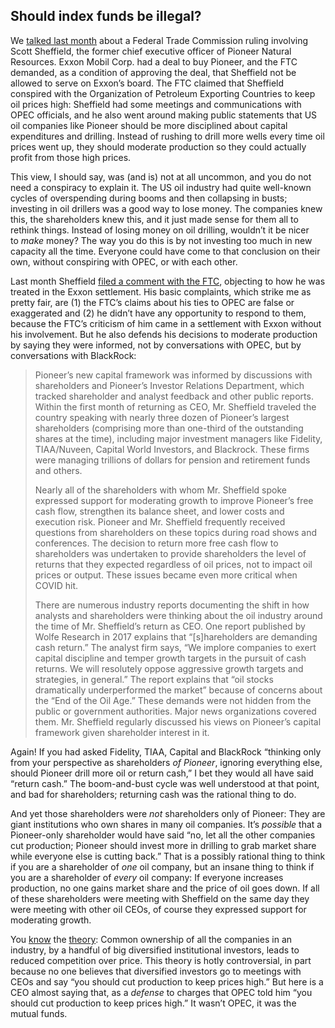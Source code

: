 
## Should index funds be illegal?

We [talked last month](https://link.mail.bloombergbusiness.com/click/35693829.260780/aHR0cHM6Ly93d3cuYmxvb21iZXJnLmNvbS9vcGluaW9uL2FydGljbGVzLzIwMjQtMDUtMDIvaG93LWNvdWxkLXRoZS1kZWF0aC1iZXRzLW1ha2UtbW9uZXk_Y21waWQ9QkJEMDYxMjI0X01PTkVZU1RVRkYmdXRtX21lZGl1bT1lbWFpbCZ1dG1fc291cmNlPW5ld3NsZXR0ZXImdXRtX3Rlcm09MjQwNjEyJnV0bV9jYW1wYWlnbj1tb25leXN0dWZm/60e87ce39a995a4b1a2deb96Be67a2d10) about a Federal Trade Commission ruling involving Scott Sheffield, the former chief executive officer of Pioneer Natural Resources. Exxon Mobil Corp. had a deal to buy Pioneer, and the FTC demanded, as a condition of approving the deal, that Sheffield not be allowed to serve on Exxon’s board. The FTC claimed that Sheffield conspired with the Organization of Petroleum Exporting Countries to keep oil prices high: Sheffield had some meetings and communications with OPEC officials, and he also went around making public statements that US oil companies like Pioneer should be more disciplined about capital expenditures and drilling. Instead of rushing to drill more wells every time oil prices went up, they should moderate production so they could actually profit from those high prices.

This view, I should say, was (and is) not at all uncommon, and you do not need a conspiracy to explain it. The US oil industry had quite well-known cycles of overspending during booms and then collapsing in busts; investing in oil drillers was a good way to lose money. The companies knew this, the shareholders knew this, and it just made sense for them all to rethink things. Instead of losing money on oil drilling, wouldn’t it be nicer to _make_ money? The way you do this is by not investing too much in new capacity all the time. Everyone could have come to that conclusion on their own, without conspiring with OPEC, or with each other.

Last month Sheffield [filed a comment with the FTC](https://link.mail.bloombergbusiness.com/click/35693829.260780/aHR0cHM6Ly9maWxlcy5sYnIuY2xvdWQvcHVibGljLzIwMjQtMDUvc2hlZmZpZWxkJTIwMS5wZGY_VmVyc2lvbklkPUVSa1VyNHNxQmluUzFLblFmd1V1MnZOSUJzQjZhcUFEJnV0bV9zb3VyY2U9c3Vic3RhY2smdXRtX21lZGl1bT1lbWFpbA/60e87ce39a995a4b1a2deb96B3d487de9), objecting to how he was treated in the Exxon settlement. His basic complaints, which strike me as pretty fair, are (1) the FTC’s claims about his ties to OPEC are false or exaggerated and (2) he didn’t have any opportunity to respond to them, because the FTC’s criticism of him came in a settlement with Exxon without his involvement. But he also defends his decisions to moderate production by saying they were informed, not by conversations with OPEC, but by conversations with BlackRock:

> Pioneer’s new capital framework was informed by discussions with shareholders and Pioneer’s Investor Relations Department, which tracked shareholder and analyst feedback and other public reports. Within the first month of returning as CEO, Mr. Sheffield traveled the country speaking with nearly three dozen of Pioneer’s largest shareholders (comprising more than one-third of the outstanding shares at the time), including major investment managers like Fidelity, TIAA/Nuveen, Capital World Investors, and Blackrock. These firms were managing trillions of dollars for pension and retirement funds and others.
> 
> Nearly all of the shareholders with whom Mr. Sheffield spoke expressed support for moderating growth to improve Pioneer’s free cash flow, strengthen its balance sheet, and lower costs and execution risk. Pioneer and Mr. Sheffield frequently received questions from shareholders on these topics during road shows and conferences. The decision to return more free cash flow to shareholders was undertaken to provide shareholders the level of returns that they expected regardless of oil prices, not to impact oil prices or output. These issues became even more critical when COVID hit.
> 
> There are numerous industry reports documenting the shift in how analysts and shareholders were thinking about the oil industry around the time of Mr. Sheffield’s return as CEO. One report published by Wolfe Research in 2017 explains that “[s]hareholders are demanding cash return.” The analyst firm says, “We implore companies to exert capital discipline and temper growth targets in the pursuit of cash returns. We will resolutely oppose aggressive growth targets and strategies, in general.” The report explains that “oil stocks dramatically underperformed the market” because of concerns about the “End of the Oil Age.” These demands were not hidden from the public or government authorities. Major news organizations covered them. Mr. Sheffield regularly discussed his views on Pioneer’s capital framework given shareholder interest in it.

Again! If you had asked Fidelity, TIAA, Capital and BlackRock “thinking only from your perspective as shareholders _of Pioneer_, ignoring everything else, should Pioneer drill more oil or return cash,” I bet they would all have said “return cash.” The boom-and-bust cycle was well understood at that point, and bad for shareholders; returning cash was the rational thing to do.

And yet those shareholders were _not_ shareholders only of Pioneer: They are giant institutions who own shares in many oil companies. It’s _possible_ that a Pioneer-only shareholder would have said “no, let all the other companies cut production; Pioneer should invest more in drilling to grab market share while everyone else is cutting back.” That is a possibly rational thing to think if you are a shareholder of _one_ oil company, but an insane thing to think if you are a shareholder of _every_ oil company: If everyone increases production, no one gains market share and the price of oil goes down. If all of these shareholders were meeting with Sheffield on the same day they were meeting with other oil CEOs, of course they expressed support for moderating growth.

You [know](https://link.mail.bloombergbusiness.com/click/35693829.260780/aHR0cHM6Ly93d3cuYmxvb21iZXJnLmNvbS9vcGluaW9uL25ld3NsZXR0ZXJzLzIwMTgtMTItMDcvbW9uZXktc3R1ZmYtcmVndWxhdG9ycy1hc2staWYtaW5kZXgtZnVuZHMtYXJlLWJhZD9jbXBpZD1CQkQwNjEyMjRfTU9ORVlTVFVGRiZ1dG1fbWVkaXVtPWVtYWlsJnV0bV9zb3VyY2U9bmV3c2xldHRlciZ1dG1fdGVybT0yNDA2MTImdXRtX2NhbXBhaWduPW1vbmV5c3R1ZmY/60e87ce39a995a4b1a2deb96Becc1df72) the [theory](https://link.mail.bloombergbusiness.com/click/35693829.260780/aHR0cHM6Ly93d3cuYmxvb21iZXJnLmNvbS9vcGluaW9uL2FydGljbGVzLzIwMTUtMDQtMTYvc2hvdWxkLW11dHVhbC1mdW5kcy1iZS1pbGxlZ2FsLT9jbXBpZD1CQkQwNjEyMjRfTU9ORVlTVFVGRiZ1dG1fbWVkaXVtPWVtYWlsJnV0bV9zb3VyY2U9bmV3c2xldHRlciZ1dG1fdGVybT0yNDA2MTImdXRtX2NhbXBhaWduPW1vbmV5c3R1ZmY/60e87ce39a995a4b1a2deb96Bb89eab82): Common ownership of all the companies in an industry, by a handful of big diversified institutional investors, leads to reduced competition over price. This theory is hotly controversial, in part because no one believes that diversified investors go to meetings with CEOs and say “you should cut production to keep prices high.” But here is a CEO almost saying that, as a _defense_ to charges that OPEC told him “you should cut production to keep prices high.” It wasn’t OPEC, it was the mutual funds.
